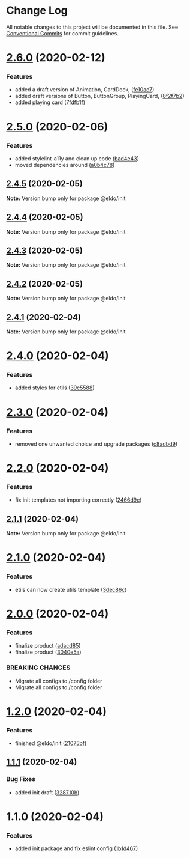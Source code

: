 # Change Log

All notable changes to this project will be documented in this file.
See [Conventional Commits](https://conventionalcommits.org) for commit guidelines.

# [2.6.0](http://134.209.96.47:4873/-/web/detail/@eldo/init/compare/@eldo/init@2.5.0...@eldo/init@2.6.0) (2020-02-12)


### Features

* added a draft version of Animation, CardDeck, ([fe10ac7](http://134.209.96.47:4873/-/web/detail/@eldo/init/commits/fe10ac72ece2106777b13af1ebd1c35cbdcb7e12))
* added draft versions of Button, ButtonGroup, PlayingCard, ([8f2f7b2](http://134.209.96.47:4873/-/web/detail/@eldo/init/commits/8f2f7b2f3d662fb86ca23758ceaf3493e0d0e55b))
* added playing card ([7fdfb1f](http://134.209.96.47:4873/-/web/detail/@eldo/init/commits/7fdfb1fba784a7284bd8f747526dba0ab7e25d62))





# [2.5.0](http://134.209.96.47:4873/-/web/detail/@eldo/init/compare/@eldo/init@2.4.5...@eldo/init@2.5.0) (2020-02-06)


### Features

* added stylelint-a11y and clean up code ([bad4e43](http://134.209.96.47:4873/-/web/detail/@eldo/init/commits/bad4e439c5914339dd1539970fde0d7816b55ae5))
* moved dependencies around ([a0b4c78](http://134.209.96.47:4873/-/web/detail/@eldo/init/commits/a0b4c78559c3d13295481fcdfbbf42ce8a6bef85))





## [2.4.5](https://github.com/Lilmortal/eldo/compare/@eldo/init@2.4.4...@eldo/init@2.4.5) (2020-02-05)

**Note:** Version bump only for package @eldo/init





## [2.4.4](https://github.com/Lilmortal/eldo/compare/@eldo/init@2.4.3...@eldo/init@2.4.4) (2020-02-05)

**Note:** Version bump only for package @eldo/init





## [2.4.3](https://github.com/Lilmortal/eldo/compare/@eldo/init@2.4.2...@eldo/init@2.4.3) (2020-02-05)

**Note:** Version bump only for package @eldo/init





## [2.4.2](https://github.com/Lilmortal/eldo/compare/@eldo/init@2.4.1...@eldo/init@2.4.2) (2020-02-05)

**Note:** Version bump only for package @eldo/init





## [2.4.1](https://github.com/Lilmortal/eldo/compare/@eldo/init@2.4.0...@eldo/init@2.4.1) (2020-02-04)

**Note:** Version bump only for package @eldo/init





# [2.4.0](https://github.com/Lilmortal/eldo/compare/@eldo/init@2.3.0...@eldo/init@2.4.0) (2020-02-04)


### Features

* added styles for etils ([39c5588](https://github.com/Lilmortal/eldo/commit/39c5588fb2d10f409400aa6801927dbc20f76c37))





# [2.3.0](https://github.com/Lilmortal/eldo/compare/@eldo/init@2.2.0...@eldo/init@2.3.0) (2020-02-04)


### Features

* removed one unwanted choice and upgrade packages ([c8adbd9](https://github.com/Lilmortal/eldo/commit/c8adbd9d54e63a3eda4a19a001f1199006c77323))





# [2.2.0](https://github.com/Lilmortal/eldo/compare/@eldo/init@2.1.1...@eldo/init@2.2.0) (2020-02-04)


### Features

* fix init templates not importing correctly ([2466d9e](https://github.com/Lilmortal/eldo/commit/2466d9ec231b1543430eaa2a068ee4b49754dc46))





## [2.1.1](https://github.com/Lilmortal/eldo/compare/@eldo/init@2.1.0...@eldo/init@2.1.1) (2020-02-04)

**Note:** Version bump only for package @eldo/init





# [2.1.0](https://github.com/Lilmortal/eldo/compare/@eldo/init@2.0.0...@eldo/init@2.1.0) (2020-02-04)


### Features

* etils can now create utils template ([3dec86c](https://github.com/Lilmortal/eldo/commit/3dec86cc2992b5a3735170a3a957cd4cd503bae5))





# [2.0.0](https://github.com/Lilmortal/eldo/compare/@eldo/init@1.2.0...@eldo/init@2.0.0) (2020-02-04)


### Features

* finalize product ([adacd85](https://github.com/Lilmortal/eldo/commit/adacd857ef64ad3ecf39578e5008b507a331f703))
* finalize product ([3040e5a](https://github.com/Lilmortal/eldo/commit/3040e5a35a665859f0b74870a6c7544db64ed399))


### BREAKING CHANGES

* Migrate all configs to /config folder
* Migrate all configs to /config folder





# [1.2.0](https://github.com/Lilmortal/eldo/compare/@eldo/init@1.1.1...@eldo/init@1.2.0) (2020-02-04)


### Features

* finished @eldo/init ([21075bf](https://github.com/Lilmortal/eldo/commit/21075bfa275a171203904ec451907985a31e2b63))





## [1.1.1](https://github.com/Lilmortal/eldo/compare/@eldo/init@1.1.0...@eldo/init@1.1.1) (2020-02-04)


### Bug Fixes

* added init draft ([328710b](https://github.com/Lilmortal/eldo/commit/328710bd7abed26e5ecf3e278e3e19a19e487ace))





# 1.1.0 (2020-02-04)


### Features

* added init package and fix eslint config ([1b1d467](https://github.com/Lilmortal/eldo/commit/1b1d467009a921d89b7a27bd4545080eec954938))
